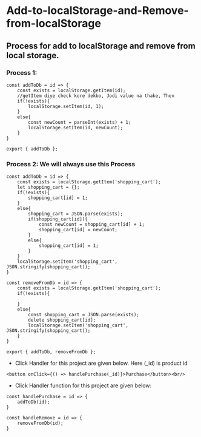 # Add-to-localStorage-and-Remove-from-localStorage

## Process for add to localStorage and remove from local storage.

### Process 1:
```
const addToDb = id => {
    const exists = localStorage.getItem(id);
    //getItem diye check kore dekbo, Jodi value na thake, Then
    if(!exists){
        localStorage.setItem(id, 1);
    }
    else{
        const newCount = parseInt(exists) + 1;
        localStorage.setItem(id, newCount);
    }
}

export { addToDb };
```

### Process 2: We will always use this Process
```
const addToDb = id => {
    const exists = localStorage.getItem('shopping_cart');
    let shopping_cart = {};
    if(!exists){
        shopping_cart[id] = 1;
    }
    else{
        shopping_cart = JSON.parse(exists);
        if(shopping_cart[id]){
            const newCount = shopping_cart[id] + 1;
            shopping_cart[id] = newCount;
        }
        else{
            shopping_cart[id] = 1;
        }
    }
    localStorage.setItem('shopping_cart', JSON.stringify(shopping_cart));
}

const removeFromDb = id => {
    const exists = localStorage.getItem('shopping_cart');
    if(!exists){
        
    }
    else{
        const shopping_cart = JSON.parse(exists);
        delete shopping_cart[id];
        localStorage.setItem('shopping_cart', JSON.stringify(shopping_cart));
    }
}

export { addToDb, removeFromDb };
```

- Click Handler for this project are given below. Here (_id) is product id
```
<button onClick={() => handlePurchase(_id)}>Purchase</button><br/>
```

- Click Handler function for this project are given below:
```
const handlePurchase = id => {
    addToDb(id);
}

const handleRemove = id => {
    removeFromDb(id);
}
```
